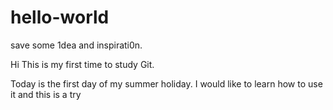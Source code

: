 # hello-world
save some 1dea and inspirati0n.

Hi This is my first time to study Git.

Today is the first day of my summer holiday.
I would like to learn how to use it and this is a try
